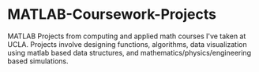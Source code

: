 # MATLAB-Coursework-Projects
MATLAB Projects from computing and applied math courses I've taken at UCLA.  Projects involve designing functions, algorithms, data visualization using matlab based data structures, and mathematics/physics/engineering based simulations.  
